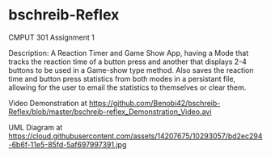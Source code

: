 # bschreib-Reflex
CMPUT 301 Assignment 1

Description: A Reaction Timer and Game Show App, having a Mode that tracks the reaction time of 
a button press and another that displays 2-4 buttons to be used in a Game-show type method.
Also saves the reaction time and button press statistics from both modes in a persistant file,
allowing for the user to email the statistics to themselves or clear them.

Video Demonstration at https://github.com/Benobi42/bschreib-Reflex/blob/master/bschreib-reflex_Demonstration_Video.avi

UML Diagram at https://cloud.githubusercontent.com/assets/14207675/10293057/bd2ec294-6b6f-11e5-85fd-5af697997391.jpg
